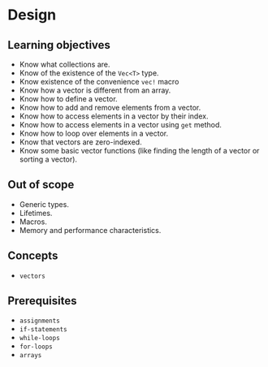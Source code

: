 # Design

## Learning objectives

- Know what collections are.
- Know of the existence of the `Vec<T>` type.
- Know existence of the convenience `vec!` macro
- Know how a vector is different from an array.
- Know how to define a vector.
- Know how to add and remove elements from a vector.
- Know how to access elements in a vector by their index.
- Know how to access elements in a vector using `get` method.
- Know how to loop over elements in a vector.
- Know that vectors are zero-indexed.
- Know some basic vector functions (like finding the length of a vector or sorting a vector).

## Out of scope

- Generic types.
- Lifetimes.
- Macros.
- Memory and performance characteristics.


## Concepts

- `vectors`

## Prerequisites

- `assignments`
- `if-statements`
- `while-loops`
- `for-loops`
- `arrays`

